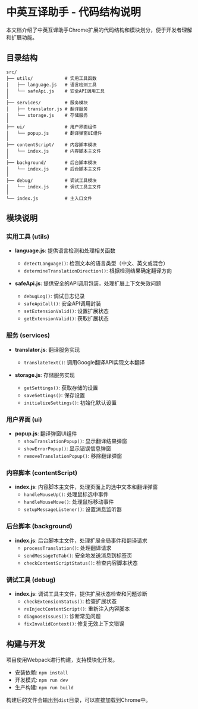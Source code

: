 # 中英互译助手 - 代码结构说明

本文档介绍了中英互译助手Chrome扩展的代码结构和模块划分，便于开发者理解和扩展功能。

## 目录结构

```
src/
├── utils/            # 实用工具函数
│   ├── language.js   # 语言检测工具
│   └── safeApi.js    # 安全API调用工具
│
├── services/         # 服务模块
│   ├── translator.js # 翻译服务
│   └── storage.js    # 存储服务
│
├── ui/               # 用户界面组件
│   └── popup.js      # 翻译弹窗UI组件
│
├── contentScript/    # 内容脚本模块
│   └── index.js      # 内容脚本主文件
│
├── background/       # 后台脚本模块
│   └── index.js      # 后台脚本主文件
│
├── debug/            # 调试工具模块
│   └── index.js      # 调试工具主文件
│
└── index.js          # 主入口文件
```

## 模块说明

### 实用工具 (utils)

- **language.js**: 提供语言检测和处理相关函数
  - `detectLanguage()`: 检测文本的语言类型（中文、英文或混合）
  - `determineTranslationDirection()`: 根据检测结果确定翻译方向

- **safeApi.js**: 提供安全的API调用包装，处理扩展上下文失效问题
  - `debugLog()`: 调试日志记录
  - `safeApiCall()`: 安全API调用封装
  - `setExtensionValid()`: 设置扩展状态
  - `getExtensionValid()`: 获取扩展状态

### 服务 (services)

- **translator.js**: 翻译服务实现
  - `translateText()`: 调用Google翻译API实现文本翻译

- **storage.js**: 存储服务实现
  - `getSettings()`: 获取存储的设置
  - `saveSettings()`: 保存设置
  - `initializeSettings()`: 初始化默认设置

### 用户界面 (ui)

- **popup.js**: 翻译弹窗UI组件
  - `showTranslationPopup()`: 显示翻译结果弹窗
  - `showErrorPopup()`: 显示错误信息弹窗
  - `removeTranslationPopup()`: 移除翻译弹窗

### 内容脚本 (contentScript)

- **index.js**: 内容脚本主文件，处理页面上的选中文本和翻译弹窗
  - `handleMouseUp()`: 处理鼠标选中事件
  - `handleMouseMove()`: 处理鼠标移动事件
  - `setupMessageListener()`: 设置消息监听器

### 后台脚本 (background)

- **index.js**: 后台脚本主文件，处理扩展全局事件和翻译请求
  - `processTranslation()`: 处理翻译请求
  - `sendMessageToTab()`: 安全地发送消息到标签页
  - `checkContentScriptStatus()`: 检查内容脚本状态

### 调试工具 (debug)

- **index.js**: 调试工具主文件，提供扩展状态检查和问题诊断
  - `checkExtensionStatus()`: 检查扩展状态
  - `reInjectContentScript()`: 重新注入内容脚本
  - `diagnoseIssues()`: 诊断常见问题
  - `fixInvalidContext()`: 修复无效上下文错误

## 构建与开发

项目使用Webpack进行构建，支持模块化开发。

- 安装依赖: `npm install`
- 开发模式: `npm run dev`
- 生产构建: `npm run build`

构建后的文件会输出到`dist`目录，可以直接加载到Chrome中。 
